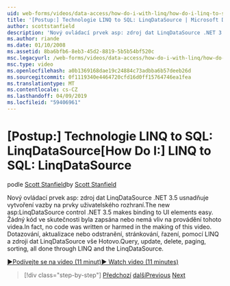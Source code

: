 ```yaml
---
uid: web-forms/videos/data-access/how-do-i-with-linq/how-do-i-linq-to-sql-linqdatasource
title: '[Postup:] Technologie LINQ to SQL: LinqDataSource | Microsoft Docs'
author: scottstanfield
description: 'Nový ovládací prvek asp: zdroj dat LinqDataSource .NET 3.5 usnadňuje vytvoření vazby na prvky uživatelského rozhraní. Žádný kód ve skutečnosti byla zapsána nebo nemá vliv na provádění tohoto videa. Dotaz, upd...'
ms.author: riande
ms.date: 01/10/2008
ms.assetid: 8ba6bfb6-8eb3-45d2-8819-5b5b54bf520c
msc.legacyurl: /web-forms/videos/data-access/how-do-i-with-linq/how-do-i-linq-to-sql-linqdatasource
msc.type: video
ms.openlocfilehash: a0b1369168dae19c24884c73adbba6b57deeb26d
ms.sourcegitcommit: 0f1119340e4464720cfd16d0ff15764746ea1fea
ms.translationtype: MT
ms.contentlocale: cs-CZ
ms.lasthandoff: 04/09/2019
ms.locfileid: "59406961"
---
```

# <a name="how-do-i-linq-to-sql-linqdatasource"></a><span data-ttu-id="a9da5-105">[Postup:] Technologie LINQ to SQL: LinqDataSource</span><span class="sxs-lookup"><span data-stu-id="a9da5-105">[How Do I:] LINQ to SQL: LinqDataSource</span></span>

<span data-ttu-id="a9da5-106">podle [Scott Stanfield](https://github.com/scottstanfield)</span><span class="sxs-lookup"><span data-stu-id="a9da5-106">by [Scott Stanfield](https://github.com/scottstanfield)</span></span>

<span data-ttu-id="a9da5-107">Nový ovládací prvek asp: zdroj dat LinqDataSource .NET 3.5 usnadňuje vytvoření vazby na prvky uživatelského rozhraní.</span><span class="sxs-lookup"><span data-stu-id="a9da5-107">The new asp:LinqDataSource control .NET 3.5 makes binding to UI elements easy.</span></span> <span data-ttu-id="a9da5-108">Žádný kód ve skutečnosti byla zapsána nebo nemá vliv na provádění tohoto videa.</span><span class="sxs-lookup"><span data-stu-id="a9da5-108">In fact, no code was written or harmed in the making of this video.</span></span> <span data-ttu-id="a9da5-109">Dotazování, aktualizace nebo odstranění, stránkování, řazení, pomocí LINQ a zdroji dat LinqDataSource vše Hotovo.</span><span class="sxs-lookup"><span data-stu-id="a9da5-109">Query, update, delete, paging, sorting, all done through LINQ and the LinqDataSource.</span></span>

[<span data-ttu-id="a9da5-110">&#9654;Podívejte se na video (11 minut)</span><span class="sxs-lookup"><span data-stu-id="a9da5-110">&#9654; Watch video (11 minutes)</span></span>](https://channel9.msdn.com/Blogs/ASP-NET-Site-Videos/how-do-i-linq-to-sql-linqdatasource)

> [!div class="step-by-step"]
> <span data-ttu-id="a9da5-111">[Předchozí](how-do-i-linq-to-sql-updating-the-database.md)
> [další](how-do-i-linq-to-sql-custom-linqdatasource.md)</span><span class="sxs-lookup"><span data-stu-id="a9da5-111">[Previous](how-do-i-linq-to-sql-updating-the-database.md)
[Next](how-do-i-linq-to-sql-custom-linqdatasource.md)</span></span>
